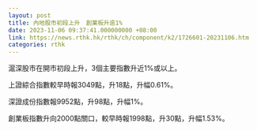```yaml
---
layout: post
title: 內地股市初段上升　創業板升逾1%
date: 2023-11-06 09:37:41.000000000 +08:00
link: https://news.rthk.hk/rthk/ch/component/k2/1726601-20231106.htm
categories: rthk
---
```


滬深股市在開市初段上升，3個主要指數升近1%或以上。

上證綜合指數較早時報3049點，升18點，升幅0.61%。

深證成份指數報9952點，升98點，升幅1%。

創業板指數升向2000點關口，較早時報1998點，升30點，升幅1.53%。
